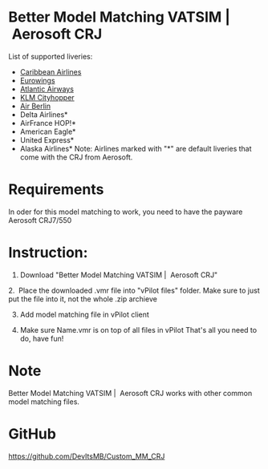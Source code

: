 # Better Model Matching VATSIM |  Aerosoft CRJ


List of supported liveries:
- [Caribbean Airlines](https://flightsim.to/file/22380/caribbean-airlines-10k-aerosoft-crj-700)
- [Eurowings](https://flightsim.to/file/10476/eurowings-crj-700-8k)
- [Atlantic Airways](https://flightsim.to/file/22347/aerosoft-crj700-msfs-atlantic-airways)
- [KLM Cityhopper](https://flightsim.to/file/10868/aerosoft-crj-700-klm-cityhopper)
- [Air Berlin](https://flightsim.to/file/13284/aerosoft-crj700-air-berlin-version-2)
- Delta Airlines*
- AirFrance HOP!*
- American Eagle*
- United Express*
- Alaska Airlines*
Note: Airlines marked with "*" are default liveries that come with the CRJ from Aerosoft.

# Requirements
In oder for this model matching to work, you need to have the payware Aerosoft CRJ7/550

# Instruction:
1. Download "Better Model Matching VATSIM |  Aerosoft CRJ"

2.  Place the downloaded .vmr file into "vPilot files" folder. Make sure to just put the file into it, not the whole .zip archieve 

3. Add model matching file in vPilot client

5. Make sure Name.vmr is on top of all files in vPilot
That's all you need to do, have fun!

# Note
Better Model Matching VATSIM |  Aerosoft CRJ works with other common model matching files.

# GitHub
https://github.com/DevItsMB/Custom_MM_CRJ
